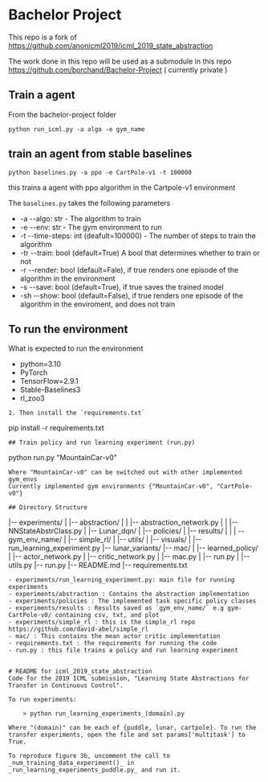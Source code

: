 # Bachelor Project 
This repo is a fork of https://github.com/anonicml2019/icml_2019_state_abstraction

The work done in this repo will be used as a submodule in this repo https://github.com/borchand/Bachelor-Project ( currently private )

## Train a agent
From the bachelor-project folder

```
python run_icml.py -a algo -e gym_name 
```

## train an agent from stable baselines

```
python baselines.py -a ppo -e CartPole-v1 -t 100000
```
this trains a agent with ppo algorithm in the Cartpole-v1 environment

The `baselines.py` takes the following parameters
- -a --algo: str - The algorithm to train
- -e --env: str - The gym environment to run
- -t --time-steps: int (deafult=100000) - The number of steps to train the algorithm
- -tr --train: bool (default=True) A bool that determines whether to train or not
- -r  --render: bool (default=Fale), if true renders one episode of the algorithm in the environment
- -s --save: bool (default=True), if true saves the trained model
- -sh --show: bool (default=False), if true renders one episode of the algorithm in the enviroment, and does not train

## To run the environment
What is expected to run the environment
- python=3.10
- PyTorch
- TensorFlow=2.9.1
- Stable-Baselines3
- rl_zoo3

```
1. Then install the `requirements.txt`
```
pip install -r requirements.txt
```
## Train policy and run learning experiment (run.py)
```
python run.py "MountainCar-v0"
```
Where "MountainCar-v0" can be switched out with other implemented gym_envs
Currently implemented gym environments {"MountainCar-v0", "CartPole-v0"}

## Directory Structure
```
|-- experiments/
|   |-- abstraction/
|   |   |-- abstraction_network.py
|   |   |-- NNStateAbstrClass.py
|   |-- Lunar_dqn/
|   |-- policies/
|   |-- results/
|   |   | -- gym_env_name/
|   |-- simple_rl/
|   |-- utils/
|   |-- visuals/
|   |-- run_learning_experiment.py
|-- lunar_variants/
|-- mac/
|   |-- learned_policy/
|   |-- actor_network.py
|   |-- critic_network.py
|   |-- mac.py
|   |-- run.py
|   |-- utils.py
|-- run.py
|-- README.md
|-- requirements.txt
```
- experiments/run_learning_experiment.py: main file for running experiments
- experiments/abstraction : Contains the abstraction implementation
- experiments/policies : The implemented task specific policy classes  
- experiments/results : Results saved as `gym_env_name/` e.g gym-CartPole-v0/ containing csv, txt, and plot
- experiments/simple_rl : this is the simple_rl repo https://github.com/david-abel/simple_rl
- mac/ : This contains the mean actor critic implementation
- requirements.txt : the requirements for running the code
- run.py : this file trains a policy and run learning experiment 


# README for icml_2019_state_abstraction
Code for the 2019 ICML submission, "Learning State Abstractions for Transfer in Continuous Control".

To run experiments:

	> python run_learning_experiments_(domain).py

Where "(domain)" can be each of {puddle, lunar, cartpole}. To run the transfer experiments, open the file and set params['multitask'] to True.

To reproduce figure 3b, uncomment the call to _num_training_data_experiment()_ in _run_learning_experiments_puddle.py_ and run it.
